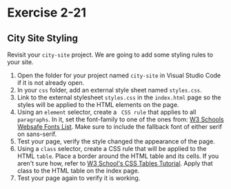 # Exercise 2-21

## City Site Styling

Revisit your `city-site` project. We are going to add some styling rules to your site.

1. Open the folder for your project named `city-site` in Visual Studio Code if it is not already open.
1. In your `css` folder, add an external style sheet named `styles.css`.
1. Link to the external stylesheet `styles.css` in the `index.html` page so the styles will be applied to the HTML elements on the page.
1. Using an `element` selector, create a ` CSS rule` that applies to all `paragraphs`. In it, set the font-family to one of the ones from: [W3 Schools Websafe Fonts List](https://www.w3schools.com/cssref/css_websafe_fonts.asp). Make sure to include the fallback font of either serif on sans-serif.
1. Test your page, verify the style changed the appearance of the page.
1. Using a `class` selector, create a CSS rule that will be applied to the HTML `table`. Place a border around the HTML table and its cells. If you aren't sure how, refer to [W3 School's CSS Tables Tutorial](https://www.w3schools.com/css/css_table.asp). Apply that class to the HTML table on the index page.
1. Test your page again to verify it is working.
